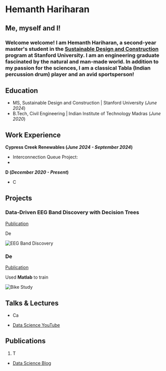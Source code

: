 # Hemanth Hariharan

## Me, myself and I!

### Welcome welcome! I am Hemanth Hariharan, a second-year master's student in the [Sustainable Design and Construction](https://cee.stanford.edu/academics-admission/graduate-degrees/ms-programs/sustainable-design-construction-sdc) program at Stanford University. I am an engineering graduate fascinated by the natural and man-made world. In addition to my passion for the sciences, I am a classical Tabla (Indian percussion drum) player and an avid sportsperson!

## Education								       		
- MS, Sustainable Design and Construction	| Stanford University (_June 2024_)	 			        	
- B.Tech, Civil Engineering | Indian Institute of Technology Madras (_June 2020_)

## Work Experience
**Cypress Creek Renewables (_June 2024 - September 2024_)**
- Interconnection Queue Project:
- 

**D (_December 2020 - Present_)**
- C


## Projects
### Data-Driven EEG Band Discovery with Decision Trees
[Publication](https://www.mdpi.com/1424-8220/22/8/3048)

De 

![EEG Band Discovery](/assets/img/eeg_band_discovery.jpeg)

### De
[Publication](https://www.mdpi.com/1424-8220/22/11/4240)

Used **Matlab** to train 

![Bike Study](/assets/img/bike_study.jpeg)

## Talks & Lectures
- Ca


- [Data Science YouTube](https://www.youtube.com/channel/UCa9gErQ9AE5jT2DZLjXBIdA)

## Publications
1. T


- [Data Science Blog](https://medium.com/@shawhin)
